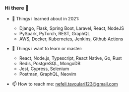 ### Hi there 👋

- 🔭 Things i learned about in 2021:
  -  Django, Flask, Spring Boot, Laravel, React, NodeJS
  -  PySpark, PyTorch, REST, GraphQL
  -  AWS, Docker, Kubernetes, Jenkins, Github Αctions

- :dart: Things i want to learn or master:
  -  React, Node.js, Typescript, React Native, Go, Rust
  -  Redis, PostgreSQL, MongoDB
  -  Jest, Cypress, Selenium
  -  Postman, GraphQL, Neovim 
  
- 📫 How to reach me: nefeli.tavoulari123@gmail.com
